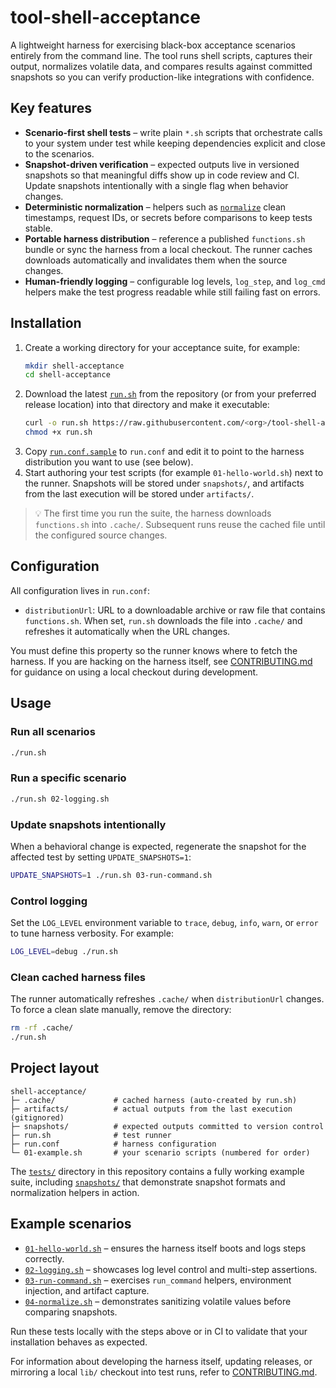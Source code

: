 # tool-shell-acceptance

A lightweight harness for exercising black-box acceptance scenarios entirely from the command line. The tool runs shell scripts, captures their output, normalizes volatile data, and compares results against committed snapshots so you can verify production-like integrations with confidence.

## Key features

- **Scenario-first shell tests** – write plain `*.sh` scripts that orchestrate calls to your system under test while keeping dependencies explicit and close to the scenarios.
- **Snapshot-driven verification** – expected outputs live in versioned snapshots so that meaningful diffs show up in code review and CI. Update snapshots intentionally with a single flag when behavior changes.
- **Deterministic normalization** – helpers such as [`normalize`](lib/functions.sh) clean timestamps, request IDs, or secrets before comparisons to keep tests stable.
- **Portable harness distribution** – reference a published `functions.sh` bundle or sync the harness from a local checkout. The runner caches downloads automatically and invalidates them when the source changes.
- **Human-friendly logging** – configurable log levels, `log_step`, and `log_cmd` helpers make the test progress readable while still failing fast on errors.

## Installation

1. Create a working directory for your acceptance suite, for example:
   ```bash
   mkdir shell-acceptance
   cd shell-acceptance
   ```
2. Download the latest [`run.sh`](tests/run.sh) from the repository (or from your preferred release location) into that directory and make it executable:
   ```bash
   curl -o run.sh https://raw.githubusercontent.com/<org>/tool-shell-acceptance/main/tests/run.sh
   chmod +x run.sh
   ```
3. Copy [`run.conf.sample`](tests/run.conf.sample) to `run.conf` and edit it to point to the harness distribution you want to use (see below).
4. Start authoring your test scripts (for example `01-hello-world.sh`) next to the runner. Snapshots will be stored under `snapshots/`, and artifacts from the last execution will be stored under `artifacts/`.

> 💡 The first time you run the suite, the harness downloads `functions.sh` into `.cache/`. Subsequent runs reuse the cached file until the configured source changes.

## Configuration

All configuration lives in `run.conf`:

- `distributionUrl`: URL to a downloadable archive or raw file that contains `functions.sh`. When set, `run.sh` downloads the file into `.cache/` and refreshes it automatically when the URL changes.

You must define this property so the runner knows where to fetch the harness. If you are hacking on the harness itself, see [CONTRIBUTING.md](CONTRIBUTING.md) for guidance on using a local checkout during development.

## Usage

### Run all scenarios

```bash
./run.sh
```

### Run a specific scenario

```bash
./run.sh 02-logging.sh
```

### Update snapshots intentionally

When a behavioral change is expected, regenerate the snapshot for the affected test by setting `UPDATE_SNAPSHOTS=1`:

```bash
UPDATE_SNAPSHOTS=1 ./run.sh 03-run-command.sh
```

### Control logging

Set the `LOG_LEVEL` environment variable to `trace`, `debug`, `info`, `warn`, or `error` to tune harness verbosity. For example:

```bash
LOG_LEVEL=debug ./run.sh
```

### Clean cached harness files

The runner automatically refreshes `.cache/` when `distributionUrl` changes. To force a clean slate manually, remove the directory:

```bash
rm -rf .cache/
./run.sh
```

## Project layout

```
shell-acceptance/
├─ .cache/             # cached harness (auto-created by run.sh)
├─ artifacts/          # actual outputs from the last execution (gitignored)
├─ snapshots/          # expected outputs committed to version control
├─ run.sh              # test runner
├─ run.conf            # harness configuration
└─ 01-example.sh       # your scenario scripts (numbered for order)
```

The [`tests/`](tests) directory in this repository contains a fully working example suite, including [`snapshots/`](tests/snapshots) that demonstrate snapshot formats and normalization helpers in action.

## Example scenarios

- [`01-hello-world.sh`](tests/01-hello-world.sh) – ensures the harness itself boots and logs steps correctly.
- [`02-logging.sh`](tests/02-logging.sh) – showcases log level control and multi-step assertions.
- [`03-run-command.sh`](tests/03-run-command.sh) – exercises `run_command` helpers, environment injection, and artifact capture.
- [`04-normalize.sh`](tests/04-normalize.sh) – demonstrates sanitizing volatile values before comparing snapshots.

Run these tests locally with the steps above or in CI to validate that your installation behaves as expected.

For information about developing the harness itself, updating releases, or mirroring a local `lib/` checkout into test runs, refer to [CONTRIBUTING.md](CONTRIBUTING.md).

